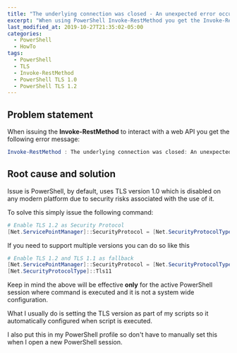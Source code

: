 ```yaml
---
title: "The underlying connection was closed - An unexpected error occurred"
excerpt: "When using PowerShell Invoke-RestMethod you get the Invoke-RestMethod : The underlying connection was closed: An unexpected error occurred Error message"
last_modified_at: 2019-10-27T21:35:02-05:00
categories:
  - PowerShell
  - HowTo
tags:
  - PowerShell
  - TLS
  - Invoke-RestMethod
  - PowerShell TLS 1.0
  - PowerShell TLS 1.2
---
```


## Problem statement

When issuing the **Invoke-RestMethod** to interact with a web API you get the following error message:

```powershell
Invoke-RestMethod : The underlying connection was closed: An unexpected error occurred on a send
```

## Root cause and solution

Issue is PowerShell, by default, uses TLS version 1.0 which is disabled on any modern platform due to security risks associated with the use of it.

To solve this simply issue the following command: 

```powershell
# Enable TLS 1.2 as Security Protocol
[Net.ServicePointManager]::SecurityProtocol = [Net.SecurityProtocolType]::Tls12
```

If you need to support multiple versions you can do so like this

```powershell
# Enable TLS 1.2 and TLS 1.1 as fallback
[Net.ServicePointManager]::SecurityProtocol = [Net.SecurityProtocolType]::Tls12,
[Net.SecurityProtocolType]::Tls11
```

Keep in mind the above will be effective **only** for the active PowerShell session where command is executed and it is not a system wide configuration.

What I usually do is setting the TLS version as part of my scripts so it automatically configured when script is executed.

I also put this in my PowerShell profile so don't have to manually set this when I open a new PowerShell session.
